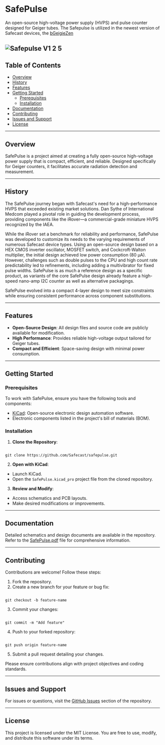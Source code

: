 
# SafePulse

An open-source high-voltage power supply (HVPS) and pulse counter designed for Geiger tubes. The Safepulse is utilized in the newest version of Safecast devices, the [bGeigieZen](https://bgeigiezen.safecast.jp)

![Safepulse V1 2 5](https://github.com/user-attachments/assets/01187aea-f0d5-4131-9eaa-2dc47d206e59)
---

## Table of Contents

- [Overview](#overview)
- [History](#history)
- [Features](#features)
- [Getting Started](#getting-started)
  - [Prerequisites](#prerequisites)
  - [Installation](#installation)
- [Documentation](#documentation)
- [Contributing](#contributing)
- [Issues and Support](#issues-and-support)
- [License](#license)

---

## Overview

SafePulse is a project aimed at creating a fully open-source high-voltage power supply that is compact, efficient, and reliable. Designed specifically for Geiger counters, it facilitates accurate radiation detection and measurement.

---

## History

The SafePulse journey began with Safecast's need for a high-performance HVPS that exceeded existing market solutions. Dan Sythe of International Medcom played a pivotal role in guiding the development process, providing components like the iRover—a commercial-grade miniature HVPS recognized by the IAEA.

While the iRover set a benchmark for reliability and performance, SafePulse was developed to customize its needs to the varying requirements of numerous Safecast device types. Using an open-source design based on a HEX CMOS inverter oscillator, MOSFET switch, and Cockcroft-Walton multiplier, the initial design achieved low power consumption (80 µA). However, challenges such as double pulses to the CPU and high count rate predictability led to refinements, including adding a multivibrator for fixed pulse widths. SafePulse is as much a reference design as a specific product, as variants of the core SafePulse design already feature a high-speed nano-amp I2C counter as well as alternative packagings.

SafePulse evolved into a compact 4-layer design to meet size constraints while ensuring consistent performance across component substitutions.

---

## Features

- **Open-Source Design**: All design files and source code are publicly available for modification.
- **High Performance**: Provides reliable high-voltage output tailored for Geiger tubes.
- **Compact and Efficient**: Space-saving design with minimal power consumption.

---

## Getting Started

### Prerequisites

To work with SafePulse, ensure you have the following tools and components:


- [KiCad](https://www.kicad.org/): Open-source electronic design automation software.
- Electronic components listed in the project's bill of materials (BOM).

### Installation

1. **Clone the Repository**:
```

git clone https://github.com/Safecast/safepulse.git

```

2. **Open with KiCad**:
- Launch KiCad.
- Open the `SafePulse.kicad_pro` project file from the cloned repository.

3. **Review and Modify**:
- Access schematics and PCB layouts.
- Make desired modifications or improvements.

---

## Documentation

Detailed schematics and design documents are available in the repository. Refer to the [SafePulse.pdf](https://github.com/Safecast/safepulse/blob/main/SafePulse.pdf) file for comprehensive information.

---

## Contributing

Contributions are welcome! Follow these steps:

1. Fork the repository.
2. Create a new branch for your feature or bug fix:
```

git checkout -b feature-name

```
3. Commit your changes:
```

git commit -m "Add feature"

```
4. Push to your forked repository:
```

git push origin feature-name

```
5. Submit a pull request detailing your changes.

Please ensure contributions align with project objectives and coding standards.

---

## Issues and Support

For issues or questions, visit the [GitHub Issues](https://github.com/Safecast/safepulse/issues) section of the repository.

---

## License

This project is licensed under the MIT License. You are free to use, modify, and distribute this software under its terms.
```

